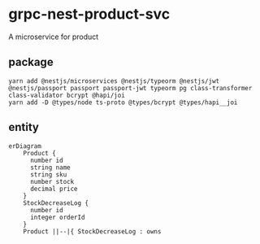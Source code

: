 # grpc-nest-product-svc

A microservice for product

## package

```shell=
yarn add @nestjs/microservices @nestjs/typeorm @nestjs/jwt @nestjs/passport passport passport-jwt typeorm pg class-transformer class-validator bcrypt @hapi/joi
yarn add -D @types/node ts-proto @types/bcrypt @types/hapi__joi
```

## entity

```mermaid
erDiagram
    Product {
      number id
      string name
      string sku
      number stock
      decimal price
    }
    StockDecreaseLog {
      number id
      integer orderId
    }
    Product ||--|{ StockDecreaseLog : owns
```

